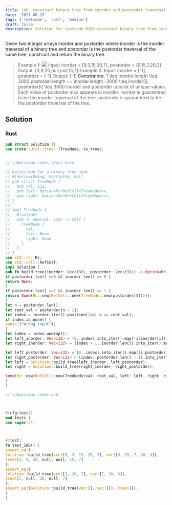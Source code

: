 ```yaml
---
title: 106. construct binary tree from inorder and postorder traversal
date: '2021-08-15'
tags: ['leetcode', 'rust', 'medium']
draft: false
description: Solution for leetcode 0106 construct binary tree from inorder and postorder traversal
---
```




Given two integer arrays inorder and postorder where inorder is the inorder traversal of a binary tree and postorder is the postorder traversal of the same tree, construct and return the binary tree.



>   Example 1:
>   ![](https://assets.leetcode.com/uploads/2021/02/19/tree.jpg)
>   Input: inorder <TeX>=</TeX> [9,3,15,20,7], postorder <TeX>=</TeX> [9,15,7,20,3]
>   Output: [3,9,20,null,null,15,7]
>   Example 2:
>   Input: inorder <TeX>=</TeX> [-1], postorder <TeX>=</TeX> [-1]
>   Output: [-1]
**Constraints:**
>   	1 <TeX>\leq</TeX> inorder.length <TeX>\leq</TeX> 3000
>   	postorder.length <TeX>=</TeX><TeX>=</TeX> inorder.length
>   	-3000 <TeX>\leq</TeX> inorder[i], postorder[i] <TeX>\leq</TeX> 3000
>   	inorder and postorder consist of unique values.
>   	Each value of postorder also appears in inorder.
>   	inorder is guaranteed to be the inorder traversal of the tree.
>   	postorder is guaranteed to be the postorder traversal of the tree.


## Solution


### Rust
```rust
pub struct Solution {}
use crate::util::tree::{TreeNode, to_tree};


// submission codes start here

// Definition for a binary tree node.
// #[derive(Debug, PartialEq, Eq)]
// pub struct TreeNode {
//   pub val: i32,
//   pub left: Option<Rc<RefCell<TreeNode>>>,
//   pub right: Option<Rc<RefCell<TreeNode>>>,
// }
//
// impl TreeNode {
//   #[inline]
//   pub fn new(val: i32) -> Self {
//     TreeNode {
//       val,
//       left: None,
//       right: None
//     }
//   }
// }
use std::rc::Rc;
use std::cell::RefCell;
impl Solution {
pub fn build_tree(inorder: Vec<i32>, postorder: Vec<i32>) -> Option<Rc<RefCell<TreeNode>>> {
if postorder.len() ==0 && inorder.len() == 0 {
return None;
}
if postorder.len() ==1 && inorder.len() == 1 {
return Some(Rc::new(RefCell::new(TreeNode::new(postorder[0]))));
}
let n = postorder.len();
let root_val = postorder[n - 1];
let index = inorder.iter().position(|&v| v == root_val);
if index.is_none() {
panic!("Wrong input");
}
let index = index.unwrap();
let left_inorder: Vec<i32> = (0..index).into_iter().map(|i|inorder[i]).collect();
let right_inorder: Vec<i32> = (index + 1..inorder.len()).into_iter().map(|i|inorder[i]).collect();

let left_postorder: Vec<i32> = (0..index).into_iter().map(|i|postorder[i]).collect();
let right_postorder: Vec<i32> = (index..postorder.len() - 1).into_iter().map(|i|postorder[i]).collect();
let left = Solution::build_tree(left_inorder, left_postorder);
let right = Solution::build_tree(right_inorder, right_postorder);

Some(Rc::new(RefCell::new(TreeNode{val: root_val, left: left, right: right})))
}
}

// submission codes end



#[cfg(test)]
mod tests {
use super::*;



#[test]
fn test_106() {
assert_eq!(
Solution::build_tree(vec![9, 3, 15, 20, 7], vec![9, 15, 7, 20, 3]),
tree![3, 9, 20, null, null, 15, 7]
);
assert_eq!(
Solution::build_tree(vec![3, 20, 7], vec![7, 20, 3]),
tree![3, null, 20, null, 7]
);
assert_eq!(Solution::build_tree(vec![], vec![]), tree![]);
}
}

```

